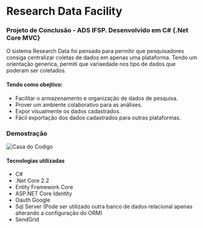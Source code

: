 # Research Data Facility
### Projeto de Conclusão - ADS IFSP. Desenvolvido em C# {.Net Core MVC}

O sistema Research Data foi pensado para permitir que pesquisadores consiga centralizar coletas de dados em apenas uma plataforma.
Tendo um orientação generica, permiti que variaedade nos tipo de dados que poderam ser coletados. 

#### Tendo como obejtivo:

* Facilitar o armazenamento e organização de dados de pesquisa.
* Prover um ambiente colaborativo para as análises.
* Expor visualmente os dados cadastrados.
* Fácil exportação dos dados cadastrados para outras plataformas.

### Demostração


![Casa do Codigo](_demo/Rdfacility.gif)



#### Tecnologias utilizadas

* C#
* .Net Core 2.2
* Entity Framework Core
* ASP.NET Core Identity
* Oauth Google
* Sql Server (Pode ser utilizado outra banco de dados relacional apenas alterando a configuração do ORM)
* SendGrid
